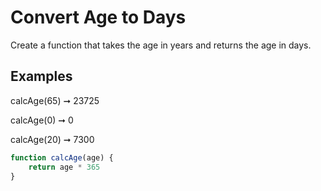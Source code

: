 # Convert Age to Days
Create a function that takes the age in years and returns the age in days.

## Examples
calcAge(65) ➞ 23725

calcAge(0) ➞ 0

calcAge(20) ➞ 7300

```js
function calcAge(age) {
	return age * 365
}
```
